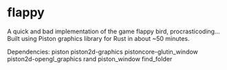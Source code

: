 # flappy
A quick and bad implementation of the game flappy bird, procrasticoding...
Built using Piston graphics library for Rust in about ~50 minutes. 

Dependencies: 
piston
piston2d-graphics
pistoncore-glutin_window
piston2d-opengl_graphics
rand
piston_window
find_folder
